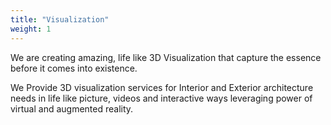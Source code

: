 ```yaml
---
title: "Visualization"
weight: 1
---
```


We are creating amazing, life like 3D Visualization that capture the essence before it comes into existence.

We Provide 3D visualization services for Interior and Exterior architecture needs in life like picture, videos and interactive ways leveraging power of virtual and augmented reality.
